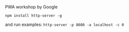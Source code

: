 PWA workshop by Google

`npm install http-server -g`

and run examples: `http-server -p 8080 -a localhost -c 0`
